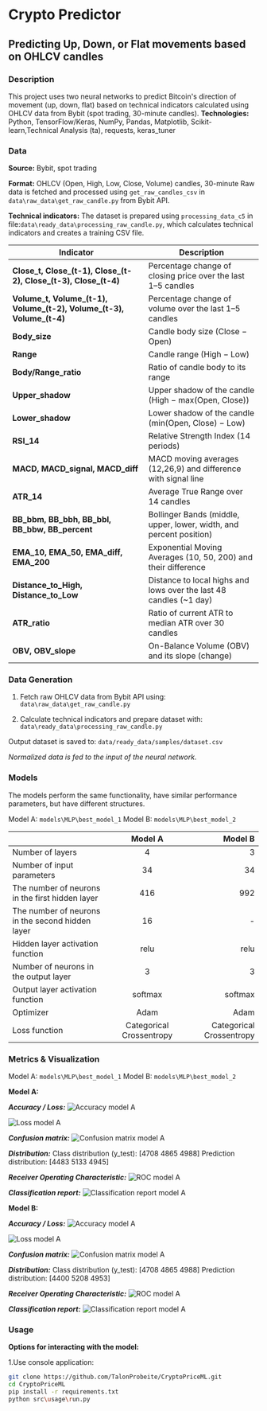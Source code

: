 # Crypto Predictor
## Predicting Up, Down, or Flat movements based on  OHLCV candles 

###  Description
This project uses two neural networks to predict Bitcoin's direction of movement (up, down, flat) based on technical indicators calculated using OHLCV data from Bybit (spot trading, 30-minute candles).
**Technologies:**
Python, TensorFlow/Keras, NumPy, Pandas, Matplotlib, Scikit-learn,Technical Analysis (ta), requests, keras_tuner

### Data
**Source:** Bybit, spot trading

**Format:** OHLCV (Open, High, Low, Close, Volume) candles, 30-minute
Raw data is fetched and processed using `get_raw_candles_csv` in `data\raw_data\get_raw_candle.py` from Bybit API.

**Technical indicators:** 
The dataset is prepared using `processing_data_c5` in file:`data\ready_data\processing_raw_candle.py`, which calculates technical indicators and creates a training CSV file.

| Indicator                                                            | Description                                                         |
| -------------------------------------------------------------------- | ------------------------------------------------------------------- |
| **Close_t, Close_(t-1), Close_(t-2), Close_(t-3), Close_(t-4)**      | Percentage change of closing price over the last 1–5 candles        |
| **Volume_t, Volume_(t-1), Volume_(t-2), Volume_(t-3), Volume_(t-4)** | Percentage change of volume over the last 1–5 candles               |
| **Body_size**                                                        | Candle body size (Close − Open)                                     |
| **Range**                                                            | Candle range (High − Low)                                           |
| **Body/Range_ratio**                                                 | Ratio of candle body to its range                                   |
| **Upper_shadow**                                                     | Upper shadow of the candle (High − max(Open, Close))                |
| **Lower_shadow**                                                     | Lower shadow of the candle (min(Open, Close) − Low)                 |
| **RSI_14**                                                           | Relative Strength Index (14 periods)                                |
| **MACD, MACD_signal, MACD_diff**                                     | MACD moving averages (12,26,9) and difference with signal line      |
| **ATR_14**                                                           | Average True Range over 14 candles                                  |
| **BB_bbm, BB_bbh, BB_bbl, BB_bbw, BB_percent**                       | Bollinger Bands (middle, upper, lower, width, and percent position) |
| **EMA_10, EMA_50, EMA_diff, EMA_200**                                | Exponential Moving Averages (10, 50, 200) and their difference      |
| **Distance_to_High, Distance_to_Low**                                | Distance to local highs and lows over the last 48 candles (~1 day)  |
| **ATR_ratio**                                                        | Ratio of current ATR to median ATR over 30 candles                  |
| **OBV, OBV_slope**                                                   | On-Balance Volume (OBV) and its slope (change)                      |

### Data Generation

1. Fetch raw OHLCV data from Bybit API using:
   `data\raw_data\get_raw_candle.py`

2. Calculate technical indicators and prepare dataset with:
   `data\ready_data\processing_raw_candle.py`

Output dataset is saved to:
`data/ready_data/samples/dataset.csv`

_Normalized data is fed to the input of the neural network._

### Models
The models perform the same functionality, have similar performance parameters, but have different structures.

Model A: `models\MLP\best_model_1`
Model B: `models\MLP\best_model_2`

|   | Model A  | Model B |
|:------------- |:---------------:| -------------:|
| Number of layers | 4        |  3        |
| Number of input parameters | 34        | 34   |
| The number of neurons in the first hidden layer | 416 | 992 |
| The number of neurons in the second hidden layer | 16 | - |
| Hidden layer activation function | relu | relu |
| Number of neurons in the output layer | 3 | 3 |
| Output layer activation function | softmax | softmax |
| Optimizer     | Adam                     | Adam                     |
| Loss function | Categorical Crossentropy | Categorical Crossentropy |

### Metrics & Visualization
Model A: `models\MLP\best_model_1`
Model B: `models\MLP\best_model_2`

**Model A:**

**_Accuracy / Loss:_**
![Accuracy model A](src\test\results\accuracy_model_1.jpg)

![Loss model A](src\test\results\loss_model_1.jpg)

**_Confusion matrix:_**
![Confusion matrix model A](src\test\results\conf_matrix_model_1.jpg)

**_Distribution:_**
Class distribution (y_test): [4708 4865 4988]
Prediction distribution: [4483 5133 4945]

**_Receiver Operating Characteristic:_**
![ROC model A](src\test\results\ROC_model_1.jpg)

**_Classification report:_**
![Classification report model A](src\test\results\class_rep_model_1.jpg)

**Model B:**

**_Accuracy / Loss:_**
![Accuracy model A](src\test\results\accuracy_model_2.jpg)

![Loss model A](src\test\results\loss_model_2.jpg)

**_Confusion matrix:_**
![Confusion matrix model A](src\test\results\conf_matrix_model_2.jpg)

**_Distribution:_**
Class distribution (y_test): [4708 4865 4988]
Prediction distribution: [4400 5208 4953]

**_Receiver Operating Characteristic:_**
![ROC model A](src\test\results\ROC_model_2.jpg)

**_Classification report:_**
![Classification report model A](src\test\results\class_rep_model_2.jpg)

### Usage

**Options for interacting with the model:**

1.Use console application:
```bash
git clone https://github.com/TalonProbeite/CryptoPriceML.git
cd CryptoPriceML
pip install -r requirements.txt
python src\usage\run.py
```
